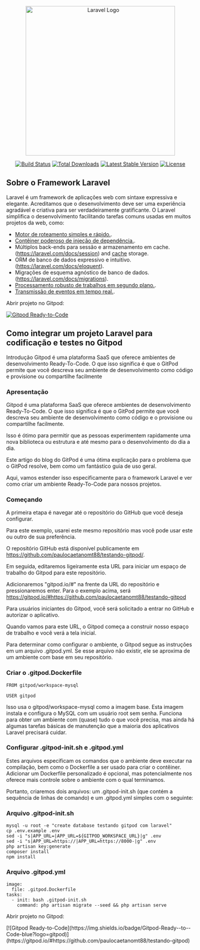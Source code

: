 <p align="center"><a href="https://laravel.com" target="_blank"><img src="https://raw.githubusercontent.com/laravel/art/master/logo-lockup/5%20SVG/2%20CMYK/1%20Full%20Color/laravel-logolockup-cmyk-red.svg" width="400" alt="Laravel Logo"></a></p>

<p align="center">
<a href="https://travis-ci.org/laravel/framework"><img src="https://travis-ci.org/laravel/framework.svg" alt="Build Status"></a>
<a href="https://packagist.org/packages/laravel/framework"><img src="https://img.shields.io/packagist/dt/laravel/framework" alt="Total Downloads"></a>
<a href="https://packagist.org/packages/laravel/framework"><img src="https://img.shields.io/packagist/v/laravel/framework" alt="Latest Stable Version"></a>
<a href="https://packagist.org/packages/laravel/framework"><img src="https://img.shields.io/packagist/l/laravel/framework" alt="License"></a>
</p>

## Sobre o Framework Laravel

Laravel é um framework de aplicações web com sintaxe expressiva e elegante. Acreditamos que o desenvolvimento deve ser uma experiência agradável e criativa para ser verdadeiramente gratificante. O Laravel simplifica o desenvolvimento facilitando tarefas comuns usadas em muitos projetos da web, como:

- [Motor de roteamento simples e rápido.](https://laravel.com/docs/routing).
- [Contêiner poderoso de injeção de dependência.](https://laravel.com/docs/container).
- Múltiplos back-ends para sessão e armazenamento em cache. (https://laravel.com/docs/session) and [cache](https://laravel.com/docs/cache) storage.
- ORM de banco de dados expressivo e intuitivo.(https://laravel.com/docs/eloquent).
- Migrações de esquema agnóstico de banco de dados.(https://laravel.com/docs/migrations).
- [Processamento robusto de trabalhos em segundo plano.](https://laravel.com/docs/queues).
- [Transmissão de eventos em tempo real.](https://laravel.com/docs/broadcasting).

<p> Abrir projeto no Gitpod: </p>

[![Gitpod Ready-to-Code](https://img.shields.io/badge/Gitpod-Ready--to--Code-blue?logo=gitpod)](https://gitpod.io/#https://github.com/paulocaetanomt88/testando-gitpod)


## Como integrar um projeto Laravel para codificação e testes no Gitpod
Introdução Gitpod é uma plataforma SaaS que oferece ambientes de desenvolvimento Ready-To-Code. O que isso significa é que o GitPod permite que você descreva seu ambiente de desenvolvimento como código e provisione ou compartilhe facilmente


### Apresentação
Gitpod é uma plataforma SaaS que oferece ambientes de desenvolvimento Ready-To-Code. O que isso significa é que o GitPod permite que você descreva seu ambiente de desenvolvimento como código e o provisione ou compartilhe facilmente.

Isso é ótimo para permitir que as pessoas experimentem rapidamente uma nova biblioteca ou estrutura e até mesmo para o desenvolvimento do dia a dia.

Este artigo do blog do GitPod é uma ótima explicação para o problema que o GitPod resolve, bem como um fantástico guia de uso geral.

Aqui, vamos estender isso especificamente para o framework Laravel e ver como criar um ambiente Ready-To-Code para nossos projetos.

### Começando
A primeira etapa é navegar até o repositório do GitHub que você deseja configurar.

Para este exemplo, usarei este mesmo repositório mas você pode usar este ou outro de sua preferência.

O repositório GitHub está disponível publicamente em https://github.com/paulocaetanomt88/testando-gitpod/.

Em seguida, editaremos ligeiramente esta URL para iniciar um espaço de trabalho do Gitpod para este repositório.

Adicionaremos "gitpod.io/#" na frente da URL do repositório e pressionaremos enter. Para o exemplo acima, será https://gitpod.io/#https://github.com/paulocaetanomt88/testando-gitpod

Para usuários iniciantes do Gitpod, você será solicitado a entrar no GitHub e autorizar o aplicativo.

Quando vamos para este URL, o Gitpod começa a construir nosso espaço de trabalho e você verá a tela inicial.

Para determinar como configurar o ambiente, o Gitpod segue as instruções em um arquivo .gitpod.yml. Se esse arquivo não existir, ele se aproxima de um ambiente com base em seu repositório.

### Criar o .gitpod.Dockerfile
```
FROM gitpod/workspace-mysql               

USER gitpod
```
Isso usa o gitpod/workspace-mysql como a imagem base. Esta imagem instala e configura o MySQL com um usuário root sem senha.
Funciona para obter um ambiente com (quase) tudo o que você precisa, mas ainda há algumas tarefas básicas de manutenção que a maioria dos aplicativos Laravel precisará cuidar.

### Configurar .gitpod-init.sh e .gitpod.yml
Estes arquivos especificam os comandos que o ambiente deve executar na compilação, bem como o Dockerfile a ser usado para criar o contêiner. Adicionar um Dockerfile personalizado é opcional, mas potencialmente nos oferece mais controle sobre o ambiente com o qual terminamos.

Portanto, criaremos dois arquivos: um .gitpod-init.sh (que contém a sequência de linhas de comando) e um .gitpod.yml simples com o seguinte:

### Arquivo .gitpod-init.sh
```
mysql -u root -e "create database testando gitpod com laravel"
cp .env.example .env
sed -i "s|APP_URL=|APP_URL=${GITPOD_WORKSPACE_URL}|g" .env
sed -i "s|APP_URL=https://|APP_URL=https://8000-|g" .env
php artisan key:generate
composer install
npm install
```

### Arquivo .gitpod.yml
```
image:
  file: .gitpod.Dockerfile
tasks:
  - init: bash .gitpod-init.sh
    command: php artisan migrate --seed && php artisan serve
```

<p>Abrir projeto no Gitpod: </p>
[![Gitpod Ready-to-Code](https://img.shields.io/badge/Gitpod-Ready--to--Code-blue?logo=gitpod)](https://gitpod.io/#https://github.com/paulocaetanomt88/testando-gitpod)
